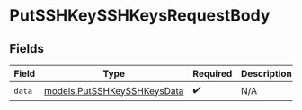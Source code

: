 # PutSSHKeySSHKeysRequestBody


## Fields

| Field                                                            | Type                                                             | Required                                                         | Description                                                      |
| ---------------------------------------------------------------- | ---------------------------------------------------------------- | ---------------------------------------------------------------- | ---------------------------------------------------------------- |
| `data`                                                           | [models.PutSSHKeySSHKeysData](../models/putsshkeysshkeysdata.md) | :heavy_check_mark:                                               | N/A                                                              |